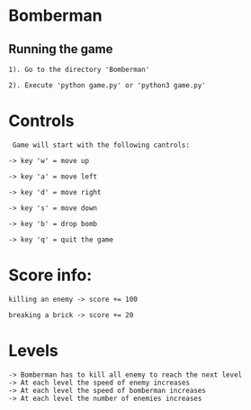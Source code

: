 # Bomberman

## Running the game
	1). Go to the directory 'Bomberman'

	2). Execute 'python game.py' or 'python3 game.py'

# Controls

	 Game will start with the following cantrols:

    -> key 'w' = move up

    -> key 'a' = move left

    -> key 'd' = move right

    -> key 's' = move down

    -> key 'b' = drop bomb

    -> key 'q' = quit the game

# Score info:

    killing an enemy -> score += 100

    breaking a brick -> score += 20

# Levels
	-> Bomberman has to kill all enemy to reach the next level
	-> At each level the speed of enemy increases
	-> At each level the speed of bomberman increases
	-> At each level the number of enemies increases
	
